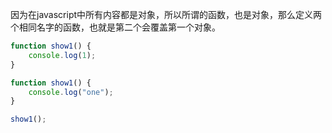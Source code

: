 因为在javascript中所有内容都是对象，所以所谓的函数，也是对象，那么定义两个相同名字的函数，也就是第二个会覆盖第一个对象。

```javascript
function show1() {
    console.log(1);
}

function show1() {
    console.log("one");
}

show1();

```